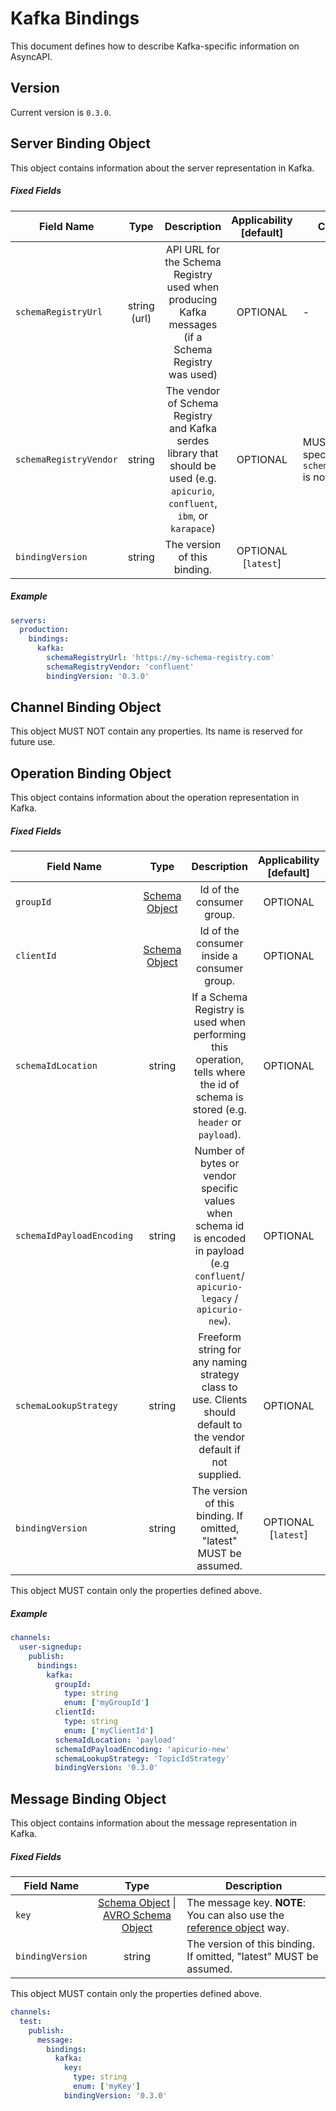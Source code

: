 # Kafka Bindings

This document defines how to describe Kafka-specific information on AsyncAPI.

<a name="version"></a>

## Version

Current version is `0.3.0`.


<a name="server"></a>

## Server Binding Object

This object contains information about the server representation in Kafka.

##### Fixed Fields

Field Name | Type | Description | Applicability [default] | Constraints
---|:---:|:---:|:---:|---
`schemaRegistryUrl` | string (url) | API URL for the Schema Registry used when producing Kafka messages (if a Schema Registry was used) | OPTIONAL | -
`schemaRegistryVendor` | string | The vendor of Schema Registry and Kafka serdes library that should be used (e.g. `apicurio`, `confluent`, `ibm`, or `karapace`) | OPTIONAL | MUST NOT be specified if `schemaRegistryUrl` is not specified
<a name="serverBindingObjectBindingVersion"></a>`bindingVersion` | string | The version of this binding. | OPTIONAL [`latest`]

##### Example

```yaml
servers:
  production:
    bindings:
      kafka:
        schemaRegistryUrl: 'https://my-schema-registry.com'
        schemaRegistryVendor: 'confluent'
        bindingVersion: '0.3.0'
```


<a name="channel"></a>

## Channel Binding Object

This object MUST NOT contain any properties. Its name is reserved for future use.


<a name="operation"></a>

## Operation Binding Object

This object contains information about the operation representation in Kafka.

##### Fixed Fields

Field Name | Type | Description | Applicability [default] | Constraints
---|:---:|:---:|:---:|---
<a name="operationBindingObjectGroupId"></a>`groupId` | [Schema Object][schemaObject] | Id of the consumer group. | OPTIONAL | -
<a name="operationBindingObjectClientId"></a>`clientId` | [Schema Object][schemaObject] | Id of the consumer inside a consumer group. | OPTIONAL | -
<a name="operationBindingObjectSchemaIdLocation"></a>`schemaIdLocation` | string | If a Schema Registry is used when performing this operation, tells where the id of schema is stored (e.g. `header` or `payload`). | OPTIONAL | MUST NOT be specified if `schemaRegistryUrl` is not specified at the Server level
<a name="operationBindingObjectSchemaIdPayloadEncoding"></a>`schemaIdPayloadEncoding` | string | Number of bytes or vendor specific values when schema id is encoded in payload (e.g `confluent`/ `apicurio-legacy` / `apicurio-new`). | OPTIONAL | MUST NOT be specified if `schemaRegistryUrl` is not specified at the Server level
<a name="operationBindingObjectSchemaLookupStrategy"></a>`schemaLookupStrategy` | string | Freeform string for any naming strategy class to use. Clients should default to the vendor default if not supplied. | OPTIONAL | MUST NOT be specified if `schemaRegistryUrl` is not specified at the Server level
<a name="operationBindingObjectBindingVersion"></a>`bindingVersion` | string | The version of this binding. If omitted, "latest" MUST be assumed. | OPTIONAL [`latest`] | -

This object MUST contain only the properties defined above.

##### Example

```yaml
channels:
  user-signedup:
    publish:
      bindings:
        kafka:
          groupId:
            type: string
            enum: ['myGroupId']
          clientId:
            type: string
            enum: ['myClientId']
          schemaIdLocation: 'payload'
          schemaIdPayloadEncoding: 'apicurio-new'
          schemaLookupStrategy: 'TopicIdStrategy'
          bindingVersion: '0.3.0'
```


<a name="message"></a>

## Message Binding Object

This object contains information about the message representation in Kafka.

##### Fixed Fields

Field Name | Type | Description
---|:---:|---
<a name="messageBindingObjectKey"></a>`key` | [Schema Object][schemaObject] \| [AVRO Schema Object](https://avro.apache.org/docs/current/spec.html) | The message key. **NOTE**: You can also use the [reference object](https://asyncapi.io/docs/specifications/v2.1.0#referenceObject) way.
<a name="messageBindingObjectBindingVersion"></a>`bindingVersion` | string | The version of this binding. If omitted, "latest" MUST be assumed.

This object MUST contain only the properties defined above.


```yaml
channels:
  test:
    publish:
      message:
        bindings:
          kafka:
            key:
              type: string
              enum: ['myKey']
            bindingVersion: '0.3.0'
```

[schemaObject]: https://www.asyncapi.com/docs/specifications/2.1.0/#schemaObject
